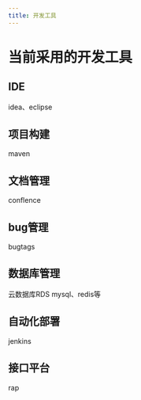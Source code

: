 ```yaml
---
title: 开发工具
---
```

# 当前采用的开发工具
## IDE
idea、eclipse

## 项目构建
maven

## 文档管理
conflence

## bug管理
bugtags

## 数据库管理
云数据库RDS mysql、redis等
## 自动化部署
jenkins
## 接口平台
rap



